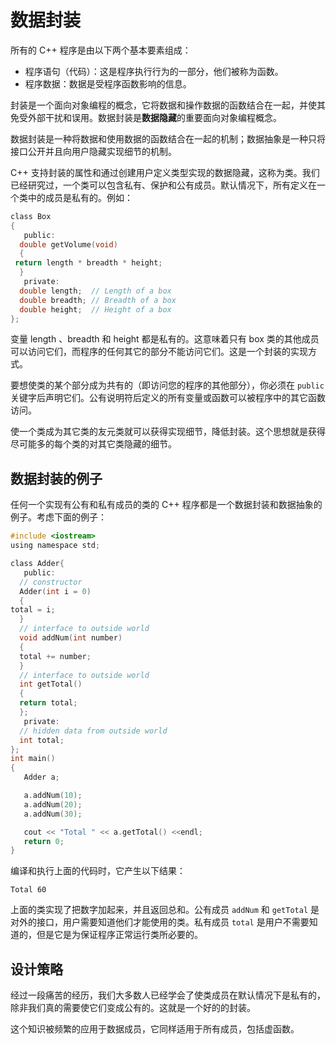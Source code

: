 # 数据封装

所有的 C++ 程序是由以下两个基本要素组成：

- 程序语句（代码）：这是程序执行行为的一部分，他们被称为函数。　　　　
- 程序数据：数据是受程序函数影响的信息。

封装是一个面向对象编程的概念，它将数据和操作数据的函数结合在一起，并使其免受外部干扰和误用。数据封装是**数据隐藏**的重要面向对象编程概念。

数据封装是一种将数据和使用数据的函数结合在一起的机制；数据抽象是一种只将接口公开并且向用户隐藏实现细节的机制。

C++ 支持封装的属性和通过创建用户定义类型实现的数据隐藏，这称为类。我们已经研究过，一个类可以包含私有、保护和公有成员。默认情况下，所有定义在一个类中的成员是私有的。例如：

```c
class Box
{
   public:
  double getVolume(void)
  {
 return length * breadth * height;
  }
   private:
  double length;  // Length of a box
  double breadth; // Breadth of a box
  double height;  // Height of a box
};
```

变量 length 、breadth 和 height 都是私有的。这意味着只有 box 类的其他成员可以访问它们，而程序的任何其它的部分不能访问它们。这是一个封装的实现方式。　　　　

要想使类的某个部分成为共有的（即访问您的程序的其他部分），你必须在 `public` 关键字后声明它们。公有说明符后定义的所有变量或函数可以被程序中的其它函数访问。　　　　

使一个类成为其它类的友元类就可以获得实现细节，降低封装。这个思想就是获得尽可能多的每个类的对其它类隐藏的细节。

## 数据封装的例子

任何一个实现有公有和私有成员的类的 C++ 程序都是一个数据封装和数据抽象的例子。考虑下面的例子：

```c
#include <iostream>
using namespace std;

class Adder{
   public:
  // constructor
  Adder(int i = 0)
  {
total = i;
  }
  // interface to outside world
  void addNum(int number)
  {
  total += number;
  }
  // interface to outside world
  int getTotal()
  {
  return total;
  };
   private:
  // hidden data from outside world
  int total;
};
int main()
{
   Adder a;

   a.addNum(10);
   a.addNum(20);
   a.addNum(30);

   cout << "Total " << a.getTotal() <<endl;
   return 0;
}
```

编译和执行上面的代码时，它产生以下结果：

```
Total 60
```

上面的类实现了把数字加起来，并且返回总和。公有成员 `addNum` 和 `getTotal` 是对外的接口，用户需要知道他们才能使用的类。私有成员 `total` 是用户不需要知道的，但是它是为保证程序正常运行类所必要的。

## 设计策略

经过一段痛苦的经历，我们大多数人已经学会了使类成员在默认情况下是私有的，除非我们真的需要使它们变成公有的。这就是一个好的的封装。　　　　

这个知识被频繁的应用于数据成员，它同样适用于所有成员，包括虚函数。